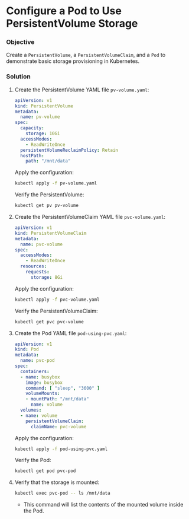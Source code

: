 # Configure a Pod to Use PersistentVolume Storage

### Objective
Create a `PersistentVolume`, a `PersistentVolumeClaim`, and a `Pod` to demonstrate basic storage provisioning in Kubernetes.

### Solution

1. Create the PersistentVolume YAML file `pv-volume.yaml`:
    ```yaml
    apiVersion: v1
    kind: PersistentVolume
    metadata:
      name: pv-volume
    spec:
      capacity:
        storage: 10Gi
      accessModes:
        - ReadWriteOnce
      persistentVolumeReclaimPolicy: Retain
      hostPath:
        path: "/mnt/data"
    ```
    Apply the configuration:
    ```bash
    kubectl apply -f pv-volume.yaml
    ```
    Verify the PersistentVolume:
    ```bash
    kubectl get pv pv-volume
    ```

2. Create the PersistentVolumeClaim YAML file `pvc-volume.yaml`:
    ```yaml
    apiVersion: v1
    kind: PersistentVolumeClaim
    metadata:
      name: pvc-volume
    spec:
      accessModes:
        - ReadWriteOnce
      resources:
        requests:
          storage: 8Gi
    ```
    Apply the configuration:
    ```bash
    kubectl apply -f pvc-volume.yaml
    ```
    Verify the PersistentVolumeClaim:
    ```bash
    kubectl get pvc pvc-volume
    ```

3. Create the Pod YAML file `pod-using-pvc.yaml`:
    ```yaml
    apiVersion: v1
    kind: Pod
    metadata:
      name: pvc-pod
    spec:
      containers:
      - name: busybox
        image: busybox
        command: [ "sleep", "3600" ]
        volumeMounts:
        - mountPath: "/mnt/data"
          name: volume
      volumes:
      - name: volume
        persistentVolumeClaim:
          claimName: pvc-volume
    ```
    Apply the configuration:
    ```bash
    kubectl apply -f pod-using-pvc.yaml
    ```
    Verify the Pod:
    ```bash
    kubectl get pod pvc-pod
    ```

4. Verify that the storage is mounted:
    ```bash
    kubectl exec pvc-pod -- ls /mnt/data
    ```
    - This command will list the contents of the mounted volume inside the Pod.
